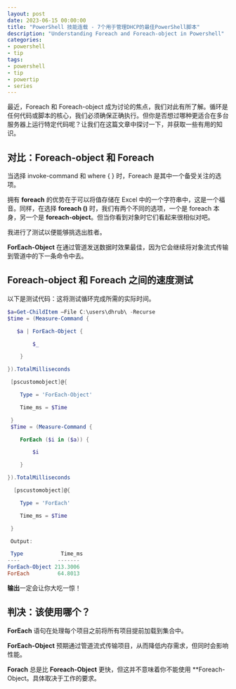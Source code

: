 ```yaml
---
layout: post
date: 2023-06-15 00:00:00
title: "PowerShell 技能连载 - 7个用于管理DHCP的最佳PowerShell脚本"
description: "Understanding Foreach and Foreach-object in Powershell"
categories:
- powershell
- tip
tags:
- powershell
- tip
- powertip
- series
---
```

最近，Foreach 和 Foreach-object 成为讨论的焦点，我们对此有所了解。循环是任何代码或脚本的核心，我们必须确保正确执行。但你是否想过哪种更适合在多台服务器上运行特定代码呢？让我们在这篇文章中探讨一下，并获取一些有用的知识。

## 对比：Foreach-object 和 Foreach

当选择 invoke-command 和 where { } 时，Foreach 是其中一个备受关注的选项。

拥有 **foreach** 的优势在于可以将值存储在 Excel 中的一个字符串中，这是一个福音。同样，在选择 **foreach ()** 时，我们有两个不同的选项，一个是 foreach 本身，另一个是 **foreach-object**。但当你看到对象时它们看起来很相似对吧。

我进行了测试以便能够挑选出胜者。

**ForEach-Object** 在通过管道发送数据时效果最佳，因为它会继续将对象流式传输到管道中的下一条命令中去。

## Foreach-object 和 Foreach 之间的速度测试

以下是测试代码：这将测试循环完成所需的实际时间。

```powershell
$a=Get-ChildItem –File C:\users\dhrub\ -Recurse
$time = (Measure-Command {

   $a | ForEach-Object {

        $_

    }

}).TotalMilliseconds

 [pscustomobject]@{

    Type = 'ForEach-Object'

    Time_ms = $Time

 }
 $Time = (Measure-Command {

    ForEach ($i in ($a)) {

        $i

    }

}).TotalMilliseconds

  [pscustomobject]@{

    Type = 'ForEach'

    Time_ms = $Time

 }

 Output:

 Type            Time_ms
----            -------
ForEach-Object 213.3006
ForEach         64.8013
```

**输出**一定会让你大吃一惊！

## 判决：该使用哪个？

**ForEach** 语句在处理每个项目之前将所有项目提前加载到集合中。

**ForEach-Object** 预期通过管道流式传输项目，从而降低内存需求，但同时会影响性能。

**Forach** 总是比 **Foreach-Object** 更快，但这并不意味着你不能使用 **Foreach-Object。具体取决于工作的要求。
